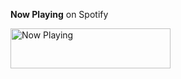 **Now Playing** on Spotify

<a href="https://now-playing-profile-lyart.vercel.app/now-playing?open">
    <img src="https://now-playing-profile-lyart.vercel.app/now-playing" width="256" height="64" alt="Now Playing">
</a>
